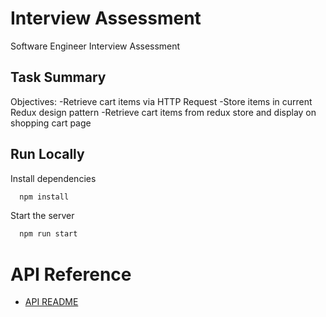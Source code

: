 # Interview Assessment

Software Engineer Interview Assessment

## Task Summary

Objectives:
-Retrieve cart items via HTTP Request
-Store items in current Redux design pattern
-Retrieve cart items from redux store and display on shopping cart page

## Run Locally

Install dependencies

```bash
  npm install
```

Start the server

```bash
  npm run start
```

# API Reference

- [API README](https://github.com/MFennig/intvw-problem-adv/tree/main/api)
